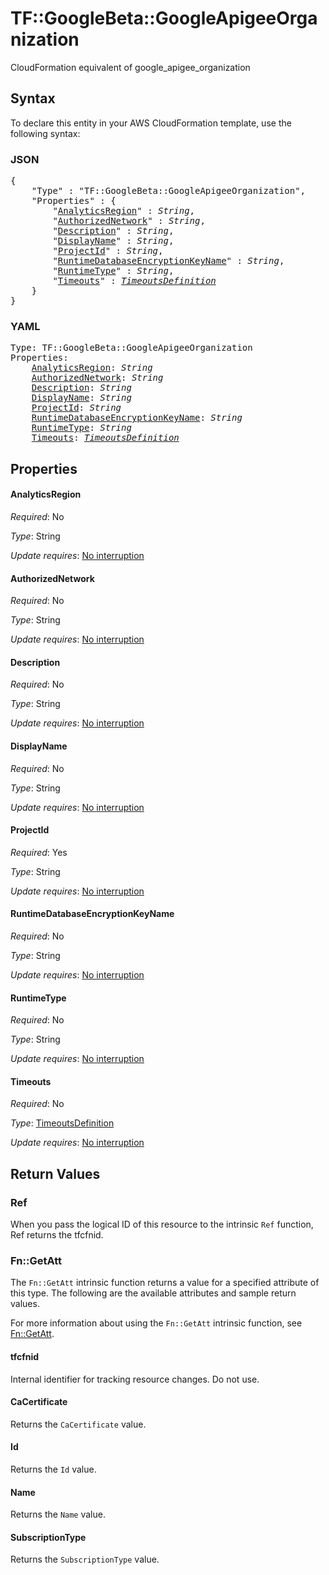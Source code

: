 # TF::GoogleBeta::GoogleApigeeOrganization

CloudFormation equivalent of google_apigee_organization

## Syntax

To declare this entity in your AWS CloudFormation template, use the following syntax:

### JSON

<pre>
{
    "Type" : "TF::GoogleBeta::GoogleApigeeOrganization",
    "Properties" : {
        "<a href="#analyticsregion" title="AnalyticsRegion">AnalyticsRegion</a>" : <i>String</i>,
        "<a href="#authorizednetwork" title="AuthorizedNetwork">AuthorizedNetwork</a>" : <i>String</i>,
        "<a href="#description" title="Description">Description</a>" : <i>String</i>,
        "<a href="#displayname" title="DisplayName">DisplayName</a>" : <i>String</i>,
        "<a href="#projectid" title="ProjectId">ProjectId</a>" : <i>String</i>,
        "<a href="#runtimedatabaseencryptionkeyname" title="RuntimeDatabaseEncryptionKeyName">RuntimeDatabaseEncryptionKeyName</a>" : <i>String</i>,
        "<a href="#runtimetype" title="RuntimeType">RuntimeType</a>" : <i>String</i>,
        "<a href="#timeouts" title="Timeouts">Timeouts</a>" : <i><a href="timeoutsdefinition.md">TimeoutsDefinition</a></i>
    }
}
</pre>

### YAML

<pre>
Type: TF::GoogleBeta::GoogleApigeeOrganization
Properties:
    <a href="#analyticsregion" title="AnalyticsRegion">AnalyticsRegion</a>: <i>String</i>
    <a href="#authorizednetwork" title="AuthorizedNetwork">AuthorizedNetwork</a>: <i>String</i>
    <a href="#description" title="Description">Description</a>: <i>String</i>
    <a href="#displayname" title="DisplayName">DisplayName</a>: <i>String</i>
    <a href="#projectid" title="ProjectId">ProjectId</a>: <i>String</i>
    <a href="#runtimedatabaseencryptionkeyname" title="RuntimeDatabaseEncryptionKeyName">RuntimeDatabaseEncryptionKeyName</a>: <i>String</i>
    <a href="#runtimetype" title="RuntimeType">RuntimeType</a>: <i>String</i>
    <a href="#timeouts" title="Timeouts">Timeouts</a>: <i><a href="timeoutsdefinition.md">TimeoutsDefinition</a></i>
</pre>

## Properties

#### AnalyticsRegion

_Required_: No

_Type_: String

_Update requires_: [No interruption](https://docs.aws.amazon.com/AWSCloudFormation/latest/UserGuide/using-cfn-updating-stacks-update-behaviors.html#update-no-interrupt)

#### AuthorizedNetwork

_Required_: No

_Type_: String

_Update requires_: [No interruption](https://docs.aws.amazon.com/AWSCloudFormation/latest/UserGuide/using-cfn-updating-stacks-update-behaviors.html#update-no-interrupt)

#### Description

_Required_: No

_Type_: String

_Update requires_: [No interruption](https://docs.aws.amazon.com/AWSCloudFormation/latest/UserGuide/using-cfn-updating-stacks-update-behaviors.html#update-no-interrupt)

#### DisplayName

_Required_: No

_Type_: String

_Update requires_: [No interruption](https://docs.aws.amazon.com/AWSCloudFormation/latest/UserGuide/using-cfn-updating-stacks-update-behaviors.html#update-no-interrupt)

#### ProjectId

_Required_: Yes

_Type_: String

_Update requires_: [No interruption](https://docs.aws.amazon.com/AWSCloudFormation/latest/UserGuide/using-cfn-updating-stacks-update-behaviors.html#update-no-interrupt)

#### RuntimeDatabaseEncryptionKeyName

_Required_: No

_Type_: String

_Update requires_: [No interruption](https://docs.aws.amazon.com/AWSCloudFormation/latest/UserGuide/using-cfn-updating-stacks-update-behaviors.html#update-no-interrupt)

#### RuntimeType

_Required_: No

_Type_: String

_Update requires_: [No interruption](https://docs.aws.amazon.com/AWSCloudFormation/latest/UserGuide/using-cfn-updating-stacks-update-behaviors.html#update-no-interrupt)

#### Timeouts

_Required_: No

_Type_: <a href="timeoutsdefinition.md">TimeoutsDefinition</a>

_Update requires_: [No interruption](https://docs.aws.amazon.com/AWSCloudFormation/latest/UserGuide/using-cfn-updating-stacks-update-behaviors.html#update-no-interrupt)

## Return Values

### Ref

When you pass the logical ID of this resource to the intrinsic `Ref` function, Ref returns the tfcfnid.

### Fn::GetAtt

The `Fn::GetAtt` intrinsic function returns a value for a specified attribute of this type. The following are the available attributes and sample return values.

For more information about using the `Fn::GetAtt` intrinsic function, see [Fn::GetAtt](https://docs.aws.amazon.com/AWSCloudFormation/latest/UserGuide/intrinsic-function-reference-getatt.html).

#### tfcfnid

Internal identifier for tracking resource changes. Do not use.

#### CaCertificate

Returns the <code>CaCertificate</code> value.

#### Id

Returns the <code>Id</code> value.

#### Name

Returns the <code>Name</code> value.

#### SubscriptionType

Returns the <code>SubscriptionType</code> value.

